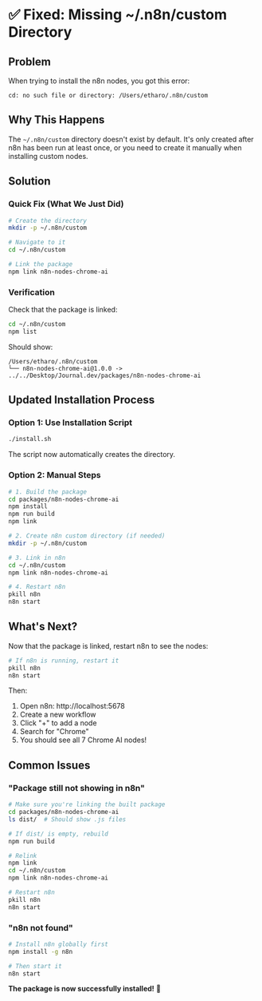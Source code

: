 # ✅ Fixed: Missing ~/.n8n/custom Directory

## Problem
When trying to install the n8n nodes, you got this error:
```
cd: no such file or directory: /Users/etharo/.n8n/custom
```

## Why This Happens
The `~/.n8n/custom` directory doesn't exist by default. It's only created after n8n has been run at least once, or you need to create it manually when installing custom nodes.

## Solution

### Quick Fix (What We Just Did)
```bash
# Create the directory
mkdir -p ~/.n8n/custom

# Navigate to it
cd ~/.n8n/custom

# Link the package
npm link n8n-nodes-chrome-ai
```

### Verification
Check that the package is linked:
```bash
cd ~/.n8n/custom
npm list
```

Should show:
```
/Users/etharo/.n8n/custom
└── n8n-nodes-chrome-ai@1.0.0 -> ../../Desktop/Journal.dev/packages/n8n-nodes-chrome-ai
```

## Updated Installation Process

### Option 1: Use Installation Script
```bash
./install.sh
```
The script now automatically creates the directory.

### Option 2: Manual Steps
```bash
# 1. Build the package
cd packages/n8n-nodes-chrome-ai
npm install
npm run build
npm link

# 2. Create n8n custom directory (if needed)
mkdir -p ~/.n8n/custom

# 3. Link in n8n
cd ~/.n8n/custom
npm link n8n-nodes-chrome-ai

# 4. Restart n8n
pkill n8n
n8n start
```

## What's Next?

Now that the package is linked, restart n8n to see the nodes:

```bash
# If n8n is running, restart it
pkill n8n
n8n start
```

Then:
1. Open n8n: http://localhost:5678
2. Create a new workflow
3. Click "+" to add a node
4. Search for "Chrome"
5. You should see all 7 Chrome AI nodes!

## Common Issues

### "Package still not showing in n8n"
```bash
# Make sure you're linking the built package
cd packages/n8n-nodes-chrome-ai
ls dist/  # Should show .js files

# If dist/ is empty, rebuild
npm run build

# Relink
npm link
cd ~/.n8n/custom
npm link n8n-nodes-chrome-ai

# Restart n8n
pkill n8n
n8n start
```

### "n8n not found"
```bash
# Install n8n globally first
npm install -g n8n

# Then start it
n8n start
```

**The package is now successfully installed!** 🎉

